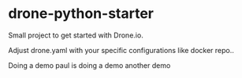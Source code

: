 # drone-python-starter
Small project to get started with Drone.io.

Adjust drone.yaml with your specific configurations like docker repo..

Doing a demo
paul is doing a demo
another demo
